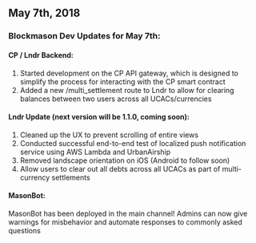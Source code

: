 ## May 7th, 2018

### Blockmason Dev Updates for May 7th:

#### CP / Lndr Backend:

1. Started development on the CP API gateway, which is designed to simplify the process for interacting with the CP smart contract
2. Added a new /multi_settlement route to Lndr to allow for clearing balances between two users across all UCACs/currencies

#### Lndr Update (next version will be 1.1.0, coming soon):

1. Cleaned up the UX to prevent scrolling of entire views
2. Conducted successful end-to-end test of localized push notification service using AWS Lambda and UrbanAirship
3. Removed landscape orientation on iOS (Android to follow soon)
4. Allow users to clear out all debts across all UCACs as part of multi-currency settlements

#### MasonBot:
MasonBot has been deployed in the main channel! Admins can now give warnings for misbehavior and automate responses to commonly asked questions
